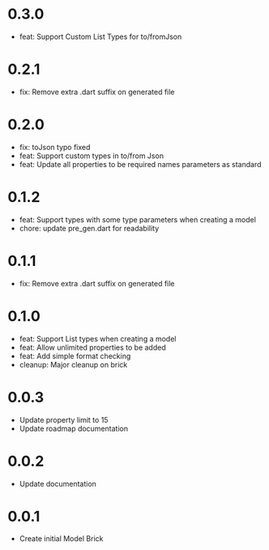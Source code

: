 # 0.3.0

- feat: Support Custom List Types for to/fromJson

# 0.2.1

- fix: Remove extra .dart suffix on generated file

# 0.2.0

- fix: toJson typo fixed
- feat: Support custom types in to/from Json
- feat: Update all properties to be required names parameters as standard

# 0.1.2

- feat: Support types with some type parameters when creating a model
- chore: update pre_gen.dart for readability

# 0.1.1

- fix: Remove extra .dart suffix on generated file

# 0.1.0

- feat: Support List types when creating a model
- feat: Allow unlimited properties to be added
- feat: Add simple format checking
- cleanup: Major cleanup on brick

# 0.0.3

- Update property limit to 15
- Update roadmap documentation

# 0.0.2

- Update documentation

# 0.0.1

- Create initial Model Brick
